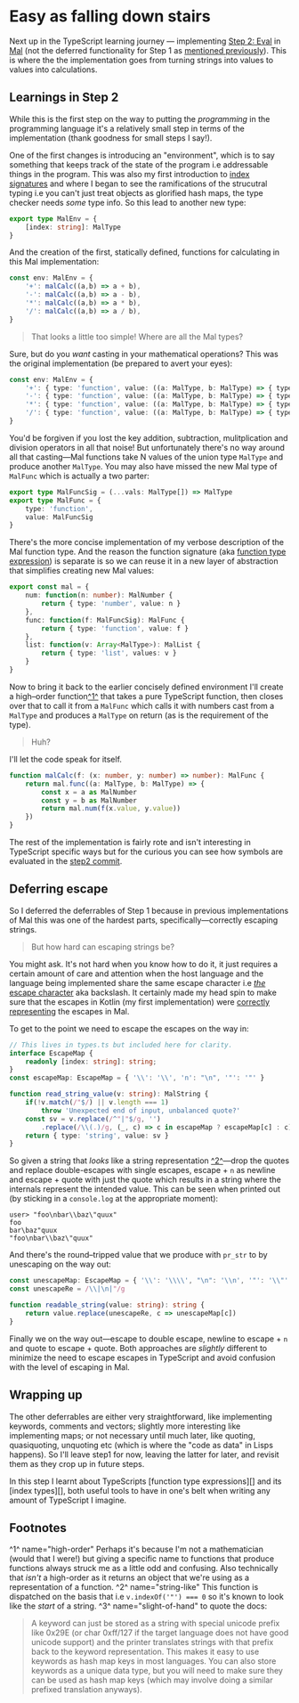 # Easy as falling down stairs

Next up in the TypeScript learning journey — implementing [Step 2: Eval][]
in [Mal][] (not the deferred functionality for Step 1 as
[mentioned previously][]). This is where the the implementation goes
from turning strings into values to values into calculations.

[Step 2: Eval]: https://github.com/kanaka/mal/blob/master/process/guide.md#step-2-eval
[Mal]: https://github.com/kanaka/mal
[mentioned previously]: https://broquaint.com/blog/learning/2024/01/24/mal-for-me.html

## Learnings in Step 2

While this is the first step on the way to putting the _programming_
in the programming language it's a relatively small step in terms of
the implementation (thank goodness for small steps I say!).

One of the first changes is introducing an "environment", which is to
say something that keeps track of the state of the program i.e
addressable things in the program. This was also my first introduction
to [index signatures][] and where I began to see the ramifications of
the strucutral typing i.e you can't just treat objects as glorified
hash maps, the type checker needs _some_ type info. So this lead to
another new type:

```typescript
export type MalEnv = {
    [index: string]: MalType
}
```

And the creation of the first, statically defined, functions for
calculating in this Mal implementation:

```typescript
const env: MalEnv = {
    '+': malCalc((a,b) => a + b),
    '-': malCalc((a,b) => a - b),
    '*': malCalc((a,b) => a * b),
    '/': malCalc((a,b) => a / b),
}
```

> That looks a little too simple! Where are all the Mal types?

Sure, but do you _want_ casting in your mathematical operations? This
was the original implementation (be prepared to avert your eyes):

```typescript
const env: MalEnv = {
    '+': { type: 'function', value: ((a: MalType, b: MalType) => { type: 'number', value: (a as MalNumber).value + (b as MalNumber).value)) } },
    '-': { type: 'function', value: ((a: MalType, b: MalType) => { type: 'number', value: (a as MalNumber).value - (b as MalNumber).value)) } },
    '*': { type: 'function', value: ((a: MalType, b: MalType) => { type: 'number', value: (a as MalNumber).value * (b as MalNumber).value)) } },
    '/': { type: 'function', value: ((a: MalType, b: MalType) => { type: 'number', value: (a as MalNumber).value / (b as MalNumber).value)) } },
}
```

You'd be forgiven if you lost the key addition, subtraction,
mulitplication and division operators in all that noise! But
unfortunately there's no way around all that casting—Mal functions
take N values of the union type `MalType` and produce another
`MalType`. You may also have missed the new Mal type of `MalFunc`
which is actually a two parter:

```typescript
export type MalFuncSig = (...vals: MalType[]) => MalType
export type MalFunc = {
    type: 'function',
    value: MalFuncSig
}
```

There's the more concise implementation of my verbose description of
the Mal function type. And the reason the function signature (aka
[function type expression][]) is separate is so we can reuse it in a
new layer of abstraction that simplifies creating new Mal values:

```typescript
export const mal = {
    num: function(n: number): MalNumber {
        return { type: 'number', value: n }
    },
    func: function(f: MalFuncSig): MalFunc {
        return { type: 'function', value: f }
    },
    list: function(v: Array<MalType>): MalList {
        return { type: 'list', values: v }
    }
}
```

Now to bring it back to the earlier concisely defined environment I'll
create a high–order function[^1^](#high-order) that takes a pure
TypeScript function, then closes over that to call it from a `MalFunc`
which calls it with numbers cast from a `MalType` and produces a
`MalType` on return (as is the requirement of the type).

> Huh?

I'll let the code speak for itself.

```typescript
function malCalc(f: (x: number, y: number) => number): MalFunc {
    return mal.func((a: MalType, b: MalType) => {
        const x = a as MalNumber
        const y = b as MalNumber 
        return mal.num(f(x.value, y.value))
    })
}
```

The rest of the implementation is fairly rote and isn't interesting in
TypeScript specific ways but for the curious you can see how symbols
are evaluated in the [step2 commit][].

[index signatures]: https://www.typescriptlang.org/docs/handbook/2/objects.html#index-signatures
[function type expression]: https://www.typescriptlang.org/docs/handbook/2/functions.html#function-type-expressions
[step2 commit]: https://github.com/broquaint/mal/commit/1f4b4b633684bb924e38ef1242229f8a8c2a9403

## Deferring escape

So I deferred the deferrables of Step 1 because in previous
implementations of Mal this was one of the hardest parts,
specifically—correctly escaping strings.

> But how hard can escaping strings be?

You might ask. It's not hard when you know how to do it, it just
requires a certain amount of care and attention when the host language
and the language being implemented share the same escape character i.e
[_the_ escape character][] aka backslash. It certainly made my head spin
to make sure that the escapes in Kotlin (my first implementation) were
[correctly representing][] the escapes in Mal.

To get to the point we need to escape the escapes on the way in:

```typescript
// This lives in types.ts but included here for clarity.
interface EscapeMap {
    readonly [index: string]: string;
}
const escapeMap: EscapeMap = { '\\': '\\', 'n': "\n", '"': '"' }

function read_string_value(v: string): MalString {
    if(!v.match(/"$/) || v.length === 1)
        throw 'Unexpected end of input, unbalanced quote?'
    const sv = v.replace(/^"|"$/g, '')
        .replace(/\\(.)/g, (_, c) => c in escapeMap ? escapeMap[c] : c)
    return { type: 'string', value: sv }
}
```

So given a string that _looks_ like a string representation
[^2^](#string-like)—drop the quotes and replace double-escapes with
single escapes, escape + `n` as newline and escape + quote with just the
quote which results in a string where the internals represent the
intended value. This can be seen when printed out (by sticking in a
`console.log` at the appropriate moment):

```
user> "foo\nbar\\baz\"quux"
foo
bar\baz"quux
"foo\nbar\\baz\"quux"
```

And there's the round–tripped value that we produce with `pr_str` to by
unescaping on the way out:

```typescript
const unescapeMap: EscapeMap = { '\\': '\\\\', "\n": '\\n', '"': '\\"' }
const unescapeRe = /\\|\n|"/g

function readable_string(value: string): string {
    return value.replace(unescapeRe, c => unescapeMap[c])
}
```

Finally we on the way out—escape to double escape, newline to escape + `n` and
quote to escape + quote. Both approaches are _slightly_ different to
minimize the need to escape escapes in TypeScript and avoid confusion
with the level of escaping in Mal.

[_the_ escape character]: https://en.wikipedia.org/wiki/Escape_character
[correctly representing]: https://github.com/broquaint/mal/commit/9847ea161d43020860f3936cce3e260f936d8522

## Wrapping up

The other deferrables are either very straightforward, like
implementing keywords, comments and vectors; slightly more interesting
like implementing maps; or not necessary until much later, like
quoting, quasiquoting, unquoting etc (which is where the "code as
data" in Lisps happens). So I'll leave step1 for now, leaving the
latter for later, and revisit them as they crop up in future steps.

In this step I learnt about TypeScripts [function type expressions][]
and its [index types][], both useful tools to have in one's belt when
writing any amount of TypeScript I imagine.

## Footnotes

^1^ name="high-order" Perhaps it's because I'm not a mathematician
(would that I were!) but giving a specific name to functions that
produce functions always struck me as a little odd and confusing. Also
technically that _isn't_ a high-order as it returns an object that
we're using as a representation of a function.
^2^ name="string-like" This function is dispatched on the basis that
i.e `v.indexOf('"') === 0` so it's known to look like the _start_ of a string.
^3^ name="slight-of-hand" to quote the docs:
> A keyword can just be stored as a string with special unicode prefix like 0x29E (or char 0xff/127 if the target language does not have good unicode support) and the printer translates strings with that prefix back to the keyword representation. This makes it easy to use keywords as hash map keys in most languages. You can also store keywords as a unique data type, but you will need to make sure they can be used as hash map keys (which may involve doing a similar prefixed translation anyways).
